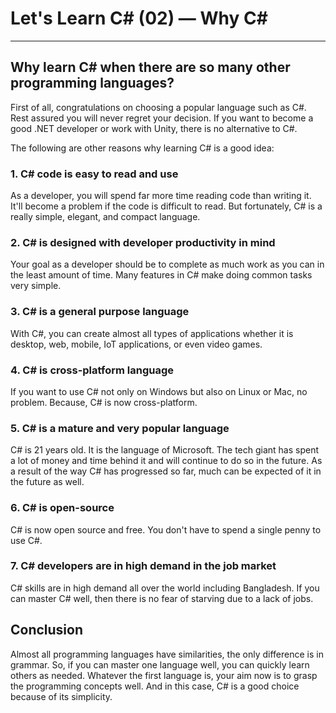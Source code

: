 # Let's Learn C# (02) — Why C#


<hr>

## Why learn C# when there are so many other programming languages?

First of all, congratulations on choosing a popular language such as C#. Rest assured you will never regret your decision. If you want to become a good .NET developer or work with Unity, there is no alternative to C#.

The following are other reasons why learning C# is a good idea:

### 1. C# code is easy to read and use

As a developer, you will spend far more time reading code than writing it. It'll become a problem if the code is difficult to read. But fortunately, C# is a really simple, elegant, and compact language.

### 2. C# is designed with developer productivity in mind

Your goal as a developer should be to complete as much work as you can in the least amount of time. Many features in C# make doing common tasks very simple.

### 3. C# is a general purpose language

With C#, you can create almost all types of applications whether it is desktop, web, mobile, IoT applications, or even video games. 

### 4. C# is cross-platform language

If you want to use C# not only on Windows but also on Linux or Mac, no problem. Because, C# is now cross-platform.

### 5. C# is a mature and very popular language

C# is 21 years old. It is the language of Microsoft. The tech giant has spent a lot of money and time behind it and will continue to do so in the future. As a result of the way C# has progressed so far, much can be expected of it in the future as well.

### 6. C# is open-source
C# is now open source and free. You don't have to spend a single penny to use C#.

### 7. C# developers are in high demand in the job market

C# skills are in high demand all over the world including Bangladesh. If you can master C# well, then there is no fear of starving due to a lack of jobs.

## Conclusion

Almost all programming languages have similarities, the only difference is in grammar. So, if you can master one language well, you can quickly learn others as needed. Whatever the first language is, your aim now is to grasp the programming concepts well. And in this case, C# is a good choice because of its simplicity.












